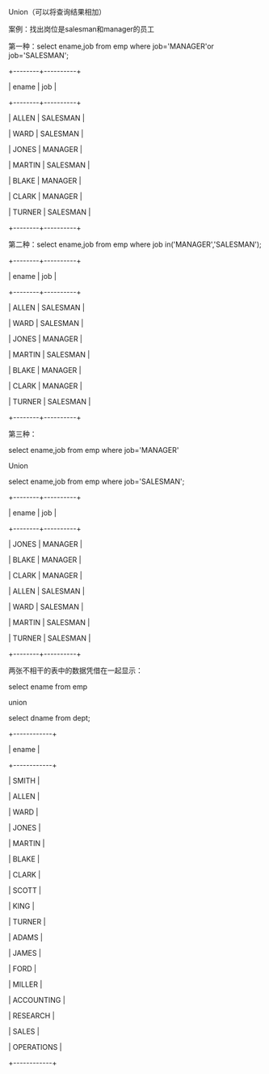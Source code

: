Union（可以将查询结果相加）



案例：找出岗位是salesman和manager的员工

第一种：select ename,job from emp where job='MANAGER'or job='SALESMAN';

+--------+----------+

| ename | job |

+--------+----------+

| ALLEN | SALESMAN |

| WARD | SALESMAN |

| JONES | MANAGER |

| MARTIN | SALESMAN |

| BLAKE | MANAGER |

| CLARK | MANAGER |

| TURNER | SALESMAN |

+--------+----------+

第二种：select ename,job from emp where job in('MANAGER','SALESMAN');

+--------+----------+

| ename | job |

+--------+----------+

| ALLEN | SALESMAN |

| WARD | SALESMAN |

| JONES | MANAGER |

| MARTIN | SALESMAN |

| BLAKE | MANAGER |

| CLARK | MANAGER |

| TURNER | SALESMAN |

+--------+----------+

第三种：

select ename,job from emp where job='MANAGER'

Union

select ename,job from emp where job='SALESMAN';

+--------+----------+

| ename | job |

+--------+----------+

| JONES | MANAGER |

| BLAKE | MANAGER |

| CLARK | MANAGER |

| ALLEN | SALESMAN |

| WARD | SALESMAN |

| MARTIN | SALESMAN |

| TURNER | SALESMAN |

+--------+----------+



两张不相干的表中的数据凭借在一起显示：

select ename from emp

union

select dname from dept;

+------------+

| ename |

+------------+

| SMITH |

| ALLEN |

| WARD |

| JONES |

| MARTIN |

| BLAKE |

| CLARK |

| SCOTT |

| KING |

| TURNER |

| ADAMS |

| JAMES |

| FORD |

| MILLER |

| ACCOUNTING |

| RESEARCH |

| SALES |

| OPERATIONS |

+------------+



